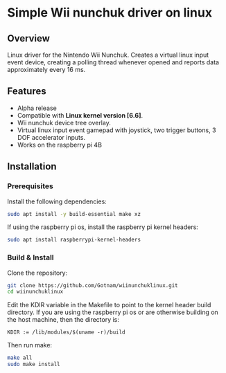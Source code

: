 # Simple Wii nunchuk driver on linux

## Overview
Linux driver for the Nintendo Wii Nunchuk. Creates a virtual linux input event device, creating a polling thread whenever opened and reports data approximately every 16 ms. 

## Features

- Alpha release
- Compatible with **Linux kernel version [6.6]**.
- Wii nunchuk device tree overlay.
- Virtual linux input event gamepad with joystick, two trigger buttons, 3 DOF accelerator inputs.
- Works on the raspberry pi 4B

## Installation

### Prerequisites

Install the following dependencies:

```sh
sudo apt install -y build-essential make xz
```
If using the raspberry pi os, install the raspberry pi kernel headers:

```sh
sudo apt install raspberrypi-kernel-headers
```
### Build & Install

Clone the repository:

```sh
git clone https://github.com/Gotnam/wiinunchuklinux.git
cd wiinunchuklinux
```

Edit the KDIR variable in the Makefile to point to the kernel header build directory. If you are using the raspberry pi os or are otherwise building on the host machine, then the directory is:

```make
KDIR := /lib/modules/$(uname -r)/build
```

Then run make:

```sh
make all
sudo make install
```


